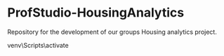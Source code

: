 # ProfStudio-HousingAnalytics
Repository for the development of our groups Housing analytics project.
 
venv\Scripts\activate